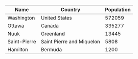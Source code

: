 | Name | Country | Population |
| --- | --- | --- |
| Washington | United States | 572059 | 
| Ottawa | Canada | 335277 | 
| Nuuk | Greenland | 13445 | 
| Saint-Pierre | Saint Pierre and Miquelon | 5808 | 
| Hamilton | Bermuda | 1200 | 
